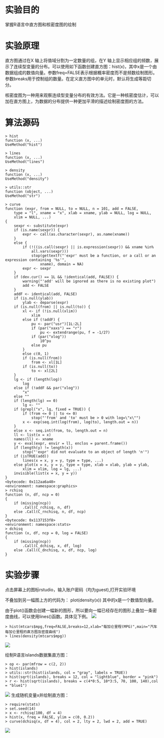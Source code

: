 # 实验目的

掌握R语言中直方图和核密度图的绘制

# 实验原理

直方图通过在X 轴上将值域分割为一定数量的组，在Y 轴上显示相应组的频数，展示了连续型变量的分布。可以使用如下函数创建直方图：hist\(x\)，其中x是一个由数据组成的数值向量。参数freq=FALSE表示根据概率密度而不是频数绘制图形。参数breaks用于控制组的数量。在定义直方图中的单元时，默认将生成等距切分。

核密度图为一种用来观察连续型变量分布的有效方法。它是一种核密度估计，可以加在直方图上，为数据的分布提供一种更加平滑的描述绘制密度图的方法。

# 算法源码
```
> hist
function (x, ...) 
UseMethod("hist")

> lines
function (x, ...) 
UseMethod("lines")

> density
function (x, ...) 
UseMethod("density")

> utils::str
function (object, ...) 
UseMethod("str")

> curve
function (expr, from = NULL, to = NULL, n = 101, add = FALSE, 
    type = "l", xname = "x", xlab = xname, ylab = NULL, log = NULL, 
    xlim = NULL, ...) 
{
    sexpr <- substitute(expr)
    if (is.name(sexpr)) {
        expr <- call(as.character(sexpr), as.name(xname))
    }
    else {
        if (!((is.call(sexpr) || is.expression(sexpr)) && xname %in% 
            all.vars(sexpr))) 
            stop(gettextf("'expr' must be a function, or a call or an expression containing '%s'", 
                xname), domain = NA)
        expr <- sexpr
    }
    if (dev.cur() == 1L && !identical(add, FALSE)) {
        warning("'add' will be ignored as there is no existing plot")
        add <- FALSE
    }
    addF <- identical(add, FALSE)
    if (is.null(ylab)) 
        ylab <- deparse(expr)
    if (is.null(from) || is.null(to)) {
        xl <- if (!is.null(xlim)) 
            xlim
        else if (!addF) {
            pu <- par("usr")[1L:2L]
            if (par("xaxs") == "r") 
                pu <- extendrange(pu, f = -1/27)
            if (par("xlog")) 
                10^pu
            else pu
        }
        else c(0, 1)
        if (is.null(from)) 
            from <- xl[1L]
        if (is.null(to)) 
            to <- xl[2L]
    }
    lg <- if (length(log)) 
        log
    else if (!addF && par("xlog")) 
        "x"
    else ""
    if (length(lg) == 0) 
        lg <- ""
    if (grepl("x", lg, fixed = TRUE)) {
        if (from <= 0 || to <= 0) 
            stop("'from' and 'to' must be > 0 with log=\"x\"")
        x <- exp(seq.int(log(from), log(to), length.out = n))
    }
    else x <- seq.int(from, to, length.out = n)
    ll <- list(x = x)
    names(ll) <- xname
    y <- eval(expr, envir = ll, enclos = parent.frame())
    if (length(y) != length(x)) 
        stop("'expr' did not evaluate to an object of length 'n'")
    if (isTRUE(add)) 
        lines(x = x, y = y, type = type, ...)
    else plot(x = x, y = y, type = type, xlab = xlab, ylab = ylab, 
        xlim = xlim, log = lg, ...)
    invisible(list(x = x, y = y))
}
<bytecode: 0x112aa6a40>
<environment: namespace:graphics>
> rchisq
function (n, df, ncp = 0) 
{
    if (missing(ncp)) 
        .Call(C_rchisq, n, df)
    else .Call(C_rnchisq, n, df, ncp)
}
<bytecode: 0x1137153f8>
<environment: namespace:stats>
> dchisq
function (x, df, ncp = 0, log = FALSE) 
{
    if (missing(ncp)) 
        .Call(C_dchisq, x, df, log)
    else .Call(C_dnchisq, x, df, ncp, log)
}
```

# 实验步骤

点击屏幕上的图标rstudio，输入账户密码（均为guest),打开实验环境

不叠加到另一幅图上方的代码为：
plot(density(x))
其中的x是一个数值型向量。

由于plot\(\)函数会创建一幅新的图形，所以要向一幅已经存在的图形上叠加一条密度曲线，可以使用lines\(\)函数。具体见下例。
![](/images/1-2-7-1_20171107074111.011.png)

```
> hist(mtcars$mpg,freq=FALSE,breaks=12,xlab="每加仑里程(MPG)",main="汽车每加仑里程的直方图及密度曲线")
> lines(density(mtcars$mpg))
```

![](/images/1-2-7-2_20171107074200.000.jpeg)

绘制R语言islands数据集直方图：

```
> op <- par(mfrow = c(2, 2))
> hist(islands)
> utils::str(hist(islands, col = "gray", labels = TRUE))
> hist(sqrt(islands), breaks = 12, col = "lightblue", border = "pink")
> r <- hist(sqrt(islands), breaks = c(4*0:5, 10*3:5, 70, 100, 140),col = "blue1")
```

![](/images/1-2-7-3_20171107074307.007.jpeg)
生成随机变量x并绘制直方图：
```
> require(stats)
> set.seed(14)
> x <- rchisq(100, df = 4)
> hist(x, freq = FALSE, ylim = c(0, 0.2))
> curve(dchisq(x, df = 4), col = 2, lty = 2, lwd = 2, add = TRUE)
```

![](/images/1-2-7-4_20171107074421.021.jpeg)